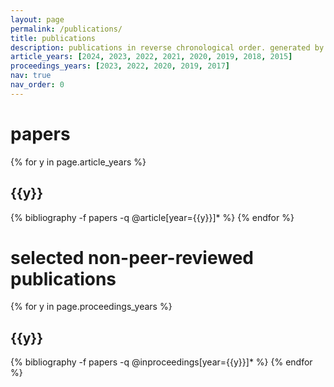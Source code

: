 ```yaml
---
layout: page
permalink: /publications/
title: publications
description: publications in reverse chronological order. generated by jekyll-scholar.
article_years: [2024, 2023, 2022, 2021, 2020, 2019, 2018, 2015]
proceedings_years: [2023, 2022, 2020, 2019, 2017]
nav: true
nav_order: 0
---
```

<!-- _pages/publications.md -->
<div class="publications">

<h1>papers</h1>
{% for y in page.article_years %}
  <h2 class="year">{{y}}</h2>
  {% bibliography -f papers -q @article[year={{y}}]* %}
{% endfor %}

<h1>selected non-peer-reviewed publications</h1>
{% for y in page.proceedings_years %}
  <h2 class="year">{{y}}</h2>
  {% bibliography -f papers -q @inproceedings[year={{y}}]* %}
{% endfor %}
</div>
